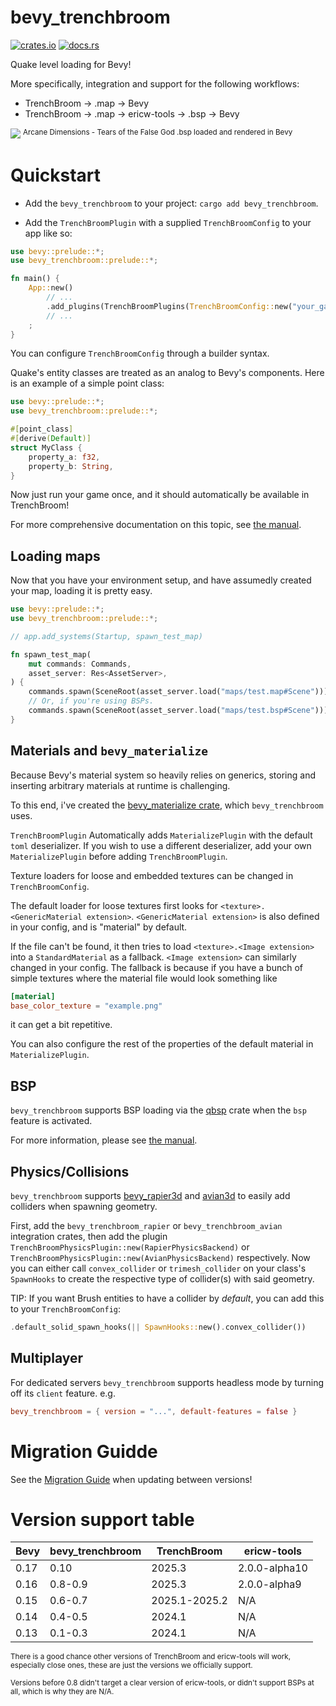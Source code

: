 # bevy_trenchbroom

[![crates.io](https://img.shields.io/crates/v/bevy_trenchbroom)](https://crates.io/crates/bevy_trenchbroom)
[![docs.rs](https://docs.rs/bevy_trenchbroom/badge.svg)](https://docs.rs/bevy_trenchbroom)

Quake level loading for Bevy!

More specifically, integration and support for the following workflows:
- TrenchBroom -> .map -> Bevy
- TrenchBroom -> .map -> ericw-tools -> .bsp -> Bevy

<img src="assets/screenshots/ad_tears.png">
<sup>Arcane Dimensions - Tears of the False God .bsp loaded and rendered in Bevy</sup>

<br>

# Quickstart
- Add the `bevy_trenchbroom` to your project: `cargo add bevy_trenchbroom`.

- Add the `TrenchBroomPlugin` with a supplied `TrenchBroomConfig` to your app like so:

```rust no_run
use bevy::prelude::*;
use bevy_trenchbroom::prelude::*;

fn main() {
    App::new()
        // ...
        .add_plugins(TrenchBroomPlugins(TrenchBroomConfig::new("your_game_name")))
        // ...
    ;
}
```

You can configure `TrenchBroomConfig` through a builder syntax.

Quake's entity classes are treated as an analog to Bevy's components. Here is an example of a simple point class:
```rust
use bevy::prelude::*;
use bevy_trenchbroom::prelude::*;

#[point_class]
#[derive(Default)]
struct MyClass {
	property_a: f32,
	property_b: String,
}
```

Now just run your game once, and it should automatically be available in TrenchBroom!

For more comprehensive documentation on this topic, see [the manual](https://docs.rs/bevy_trenchbroom/latest/bevy_trenchbroom/manual/index.html).

## Loading maps

Now that you have your environment setup, and have assumedly created your map, loading it is pretty easy.
```rust
use bevy::prelude::*;
use bevy_trenchbroom::prelude::*;

// app.add_systems(Startup, spawn_test_map)

fn spawn_test_map(
    mut commands: Commands,
    asset_server: Res<AssetServer>,
) {
    commands.spawn(SceneRoot(asset_server.load("maps/test.map#Scene")));
    // Or, if you're using BSPs.
    commands.spawn(SceneRoot(asset_server.load("maps/test.bsp#Scene")));
}
```

## Materials and `bevy_materialize`

Because Bevy's material system so heavily relies on generics, storing and inserting arbitrary materials at runtime is challenging.

To this end, i've created the [bevy_materialize crate](https://github.com/Noxmore/bevy_materialize), which `bevy_trenchbroom` uses.

`TrenchBroomPlugin` Automatically adds `MaterializePlugin` with the default `toml` deserializer. If you wish to use a different deserializer, add your own `MaterializePlugin` before adding `TrenchBroomPlugin`.

Texture loaders for loose and embedded textures can be changed in `TrenchBroomConfig`.

The default loader for loose textures first looks for `<texture>.<GenericMaterial extension>`.
`<GenericMaterial extension>` is also defined in your config, and is "material" by default.

If the file can't be found, it then tries to load `<texture>.<Image extension>` into a `StandardMaterial` as a fallback.
`<Image extension>` can similarly changed in your config.
The fallback is because if you have a bunch of simple textures where the material file would look something like
```toml
[material]
base_color_texture = "example.png"
```
it can get a bit repetitive.

You can also configure the rest of the properties of the default material in `MaterializePlugin`.

## BSP

`bevy_trenchbroom` supports BSP loading via the [qbsp](https://github.com/Noxmore/qbsp) crate when the `bsp` feature is activated.

For more information, please see [the manual](https://docs.rs/bevy_trenchbroom/latest/bevy_trenchbroom/manual/index.html#bsp).

## Physics/Collisions

`bevy_trenchbroom` supports [bevy_rapier3d](https://crates.io/crates/bevy_rapier3d) and [avian3d](https://crates.io/crates/avian3d) to easily add colliders when spawning geometry.

First, add the `bevy_trenchbroom_rapier` or `bevy_trenchbroom_avian` integration crates, then add the plugin `TrenchBroomPhysicsPlugin::new(RapierPhysicsBackend)` or `TrenchBroomPhysicsPlugin::new(AvianPhysicsBackend)` respectively.
Now you can either call `convex_collider` or `trimesh_collider` on your class's `SpawnHooks` to create the respective type of collider(s) with said geometry.

TIP: If you want Brush entities to have a collider by *default*, you can add this to your `TrenchBroomConfig`:
```rust ignore
.default_solid_spawn_hooks(|| SpawnHooks::new().convex_collider())
```

## Multiplayer

For dedicated servers `bevy_trenchbroom` supports headless mode by turning off its `client` feature. e.g.
```toml
bevy_trenchbroom = { version = "...", default-features = false }
```

# Migration Guidde
See the [Migration Guide](https://github.com/Noxmore/bevy_trenchbroom/blob/main/Migration%20Guide.md) when updating between versions!

# Version support table
| Bevy | bevy_trenchbroom | TrenchBroom   | ericw-tools   |
|------|------------------|---------------|---------------|
| 0.17 | 0.10             | 2025.3        | 2.0.0-alpha10 |
| 0.16 | 0.8-0.9          | 2025.3        | 2.0.0-alpha9  |
| 0.15 | 0.6-0.7          | 2025.1-2025.2 | N/A           |
| 0.14 | 0.4-0.5          | 2024.1        | N/A           |
| 0.13 | 0.1-0.3          | 2024.1        | N/A           |

<sup>There is a good chance other versions of TrenchBroom and ericw-tools will work, especially close ones, these are just the versions we officially support.</sup>

<sup>Versions before 0.8 didn't target a clear version of ericw-tools, or didn't support BSPs at all, which is why they are N/A.</sup>
